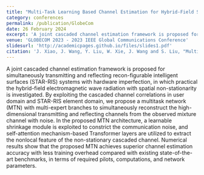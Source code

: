 ```yaml
---
title: "Multi-Task Learning Based Channel Estimation for Hybrid-Field STAR-RIS Systems"
category: conferences
permalink: /publication/GlobeCom
date: 26 February 2024
excerpt: 'A joint cascaded channel estimation framework is proposed for simultaneously transmitting and reflecting recon-figurable intelligent surfaces (STAR-RIS) systems with hardware imperfection, in which practical the hybrid-field electromagnetic wave radiation with spatial non-stationarity is investigated. By exploiting the cascaded channel correlations in user domain and STAR-RIS element domain, we propose a multitask network (MTN) with multi-expert branches to simultaneously reconstruct the high-dimensional transmitting and reflecting channels from the observed mixture channel with noise.'
venue: 'GLOBECOM 2023 - 2023 IEEE Global Communications Conference'
slidesurl: 'http://academicpages.github.io/files/slides1.pdf'
citation: 'J. Xiao, J. Wang, Y. Liu, W. Xie, J. Wang and S. Liu, "Multi-Task Learning Based Channel Estimation for Hybrid-Field STAR-RIS Systems," GLOBECOM 2023 - 2023 IEEE Global Communications Conference, Kuala Lumpur, Malaysia, 2023, pp. 6573-6578. [paper](https://ieeexplore.ieee.org/document/10437505)'
---
```


A joint cascaded channel estimation framework is proposed for simultaneously transmitting and reflecting recon-figurable intelligent surfaces (STAR-RIS) systems with hardware imperfection, in which practical the hybrid-field electromagnetic wave radiation with spatial non-stationarity is investigated. By exploiting the cascaded channel correlations in user domain and STAR-RIS element domain, we propose a multitask network (MTN) with multi-expert branches to simultaneously reconstruct the high-dimensional transmitting and reflecting channels from the observed mixture channel with noise. In the proposed MTN architecture, a learnable shrinkage module is exploited to constrict the communication noise, and self-attention mechanism-based Transformer layers are utilized to extract the nonlocal feature of the non-stationary cascaded channel. Numerical results show that the proposed MTN achieves superior channel estimation accuracy with less training overhead compared with existing state-of-the-art benchmarks, in terms of required pilots, computations, and network parameters.
